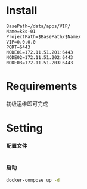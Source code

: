 # Install

```shell
BasePath=/data/apps/VIP/
Name=k8s-01
ProjectPath=$BasePath/$Name/
VIP=0.0.0.0
PORT=6443
NODE01=172.11.51.201:6443
NODE02=172.11.51.202:6443
NODE03=172.11.51.203:6443
```

# Requirements

初级运维即可完成

# Setting

#### 配置文件

```bash

```

#### 启动

```bash
docker-compose up -d
```



